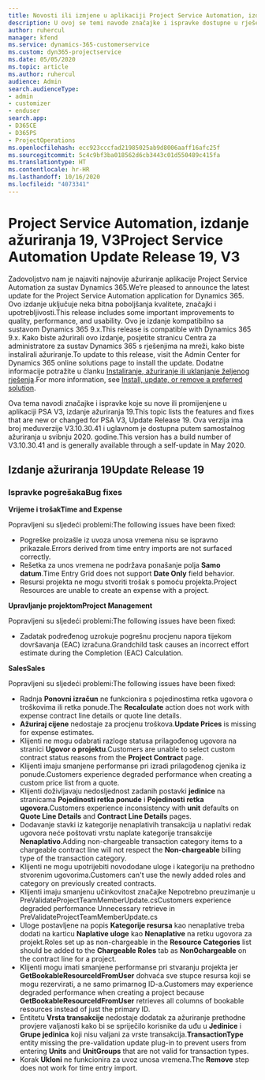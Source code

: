 ```yaml
---
title: Novosti ili izmjene u aplikaciji Project Service Automation, izdanje ažuriranja 19, V3
description: U ovoj se temi navode značajke i ispravke dostupne u rješenju Project Service Automation, izdanje ažuriranja 19, V3.
author: ruhercul
manager: kfend
ms.service: dynamics-365-customerservice
ms.custom: dyn365-projectservice
ms.date: 05/05/2020
ms.topic: article
ms.author: ruhercul
audience: Admin
search.audienceType:
- admin
- customizer
- enduser
search.app:
- D365CE
- D365PS
- ProjectOperations
ms.openlocfilehash: ecc923cccfad21985025ab9d8006aaff16afc25f
ms.sourcegitcommit: 5c4c9bf3ba018562d6cb3443c01d550489c415fa
ms.translationtype: HT
ms.contentlocale: hr-HR
ms.lasthandoff: 10/16/2020
ms.locfileid: "4073341"
---
```

# <a name="project-service-automation-update-release-19-v3"></a><span data-ttu-id="2c051-103">Project Service Automation, izdanje ažuriranja 19, V3</span><span class="sxs-lookup"><span data-stu-id="2c051-103">Project Service Automation Update Release 19, V3</span></span>

<span data-ttu-id="2c051-104">Zadovoljstvo nam je najaviti najnovije ažuriranje aplikacije Project Service Automation za sustav Dynamics 365.</span><span class="sxs-lookup"><span data-stu-id="2c051-104">We’re pleased to announce the latest update for the Project Service Automation application for Dynamics 365.</span></span> <span data-ttu-id="2c051-105">Ovo izdanje uključuje neka bitna poboljšanja kvalitete, značajki i upotrebljivosti.</span><span class="sxs-lookup"><span data-stu-id="2c051-105">This release includes some important improvements to quality, performance, and usability.</span></span> <span data-ttu-id="2c051-106">Ovo je izdanje kompatibilno sa sustavom Dynamics 365 9.x.</span><span class="sxs-lookup"><span data-stu-id="2c051-106">This release is compatible with Dynamics 365 9.x.</span></span> <span data-ttu-id="2c051-107">Kako biste ažurirali ovo izdanje, posjetite stranicu Centra za administratore za sustav Dynamics 365 s rješenjima na mreži, kako biste instalirali ažuriranje.</span><span class="sxs-lookup"><span data-stu-id="2c051-107">To update to this release, visit the Admin Center for Dynamics 365 online solutions page to install the update.</span></span> <span data-ttu-id="2c051-108">Dodatne informacije potražite u članku [Instaliranje, ažuriranje ili uklanjanje željenog rješenja](https://docs.microsoft.com/power-platform/admin/install-remove-preferred-solution).</span><span class="sxs-lookup"><span data-stu-id="2c051-108">For more information, see [Install, update, or remove a preferred solution](https://docs.microsoft.com/power-platform/admin/install-remove-preferred-solution).</span></span>

<span data-ttu-id="2c051-109">Ova tema navodi značajke i ispravke koje su nove ili promijenjene u aplikaciji PSA V3, izdanje ažuriranja 19.</span><span class="sxs-lookup"><span data-stu-id="2c051-109">This topic lists the features and fixes that are new or changed for PSA V3, Update Release 19.</span></span> <span data-ttu-id="2c051-110">Ova verzija ima broj međuverzije V3.10.30.41 i uglavnom je dostupna putem samostalnog ažuriranja u svibnju 2020. godine.</span><span class="sxs-lookup"><span data-stu-id="2c051-110">This version has a build number of V3.10.30.41 and is generally available through a self-update in May 2020.</span></span>

## <a name="update-release-19"></a><span data-ttu-id="2c051-111">Izdanje ažuriranja 19</span><span class="sxs-lookup"><span data-stu-id="2c051-111">Update Release 19</span></span>

### <a name="bug-fixes"></a><span data-ttu-id="2c051-112">Ispravke pogrešaka</span><span class="sxs-lookup"><span data-stu-id="2c051-112">Bug fixes</span></span>

<span data-ttu-id="2c051-113">**Vrijeme i trošak**</span><span class="sxs-lookup"><span data-stu-id="2c051-113">**Time and Expense**</span></span>

<span data-ttu-id="2c051-114">Popravljeni su sljedeći problemi:</span><span class="sxs-lookup"><span data-stu-id="2c051-114">The following issues have been fixed:</span></span> 

- <span data-ttu-id="2c051-115">Pogreške proizašle iz uvoza unosa vremena nisu se ispravno prikazale.</span><span class="sxs-lookup"><span data-stu-id="2c051-115">Errors derived from time entry imports are not surfaced correctly.</span></span>
- <span data-ttu-id="2c051-116">Rešetka za unos vremena ne podržava ponašanje polja **Samo datum**.</span><span class="sxs-lookup"><span data-stu-id="2c051-116">Time Entry Grid does not support **Date Only** field behavior.</span></span>
- <span data-ttu-id="2c051-117">Resursi projekta ne mogu stvoriti trošak s pomoću projekta.</span><span class="sxs-lookup"><span data-stu-id="2c051-117">Project Resources are unable to create an expense with a project.</span></span>

<span data-ttu-id="2c051-118">**Upravljanje projektom**</span><span class="sxs-lookup"><span data-stu-id="2c051-118">**Project Management**</span></span>

<span data-ttu-id="2c051-119">Popravljeni su sljedeći problemi:</span><span class="sxs-lookup"><span data-stu-id="2c051-119">The following issues have been fixed:</span></span> 

-  <span data-ttu-id="2c051-120">Zadatak podređenog uzrokuje pogrešnu procjenu napora tijekom dovršavanja (EAC) izračuna.</span><span class="sxs-lookup"><span data-stu-id="2c051-120">Grandchild task causes an incorrect effort estimate during the Completion (EAC) Calculation.</span></span>

<span data-ttu-id="2c051-121">**Sales**</span><span class="sxs-lookup"><span data-stu-id="2c051-121">**Sales**</span></span>

<span data-ttu-id="2c051-122">Popravljeni su sljedeći problemi:</span><span class="sxs-lookup"><span data-stu-id="2c051-122">The following issues have been fixed:</span></span> 

- <span data-ttu-id="2c051-123">Radnja **Ponovni izračun** ne funkcionira s pojedinostima retka ugovora o troškovima ili retka ponude.</span><span class="sxs-lookup"><span data-stu-id="2c051-123">The **Recalculate** action does not work with expense contract line details or quote line details.</span></span>
- <span data-ttu-id="2c051-124">**Ažuriraj cijene** nedostaje za procjenu troškova.</span><span class="sxs-lookup"><span data-stu-id="2c051-124">**Update Prices** is missing for expense estimates.</span></span>
-  <span data-ttu-id="2c051-125">Klijenti ne mogu odabrati razloge statusa prilagođenog ugovora na stranici **Ugovor o projektu**.</span><span class="sxs-lookup"><span data-stu-id="2c051-125">Customers are unable to select custom contract status reasons from the **Project Contract** page.</span></span>
- <span data-ttu-id="2c051-126">Klijenti imaju smanjene performanse pri izradi prilagođenog cjenika iz ponude.</span><span class="sxs-lookup"><span data-stu-id="2c051-126">Customers experience degraded performance when creating a custom price list from a quote.</span></span>
- <span data-ttu-id="2c051-127">Klijenti doživljavaju nedosljednost zadanih postavki **jedinice** na stranicama **Pojedinosti retka ponude** i **Pojedinosti retka ugovora**.</span><span class="sxs-lookup"><span data-stu-id="2c051-127">Customers experience inconsistency with **unit** defaults on **Quote Line Details** and **Contract Line Details** pages.</span></span>
- <span data-ttu-id="2c051-128">Dodavanje stavki iz kategorije nenaplativih transakcija u naplativi redak ugovora neće poštovati vrstu naplate kategorije transakcije **Nenaplativo**.</span><span class="sxs-lookup"><span data-stu-id="2c051-128">Adding non-chargeable transaction category items to a chargeable contract line will not respect the **Non-chargeable** billing type of the transaction category.</span></span>
- <span data-ttu-id="2c051-129">Klijenti ne mogu upotrijebiti novododane uloge i kategoriju na prethodno stvorenim ugovorima.</span><span class="sxs-lookup"><span data-stu-id="2c051-129">Customers can't use the newly added roles and category on previously created contracts.</span></span>
- <span data-ttu-id="2c051-130">Klijenti imaju smanjenu učinkovitost značajke Nepotrebno preuzimanje u PreValidateProjectTeamMemberUpdate.cs</span><span class="sxs-lookup"><span data-stu-id="2c051-130">Customers experience degraded performance Unnecessary retrieve in PreValidateProjectTeamMemberUpdate.cs</span></span>
- <span data-ttu-id="2c051-131">Uloge postavljene na popis **Kategorije resursa** kao nenaplative treba dodati na karticu **Naplative uloge** kao **Nenaplative** na retku ugovora za projekt.</span><span class="sxs-lookup"><span data-stu-id="2c051-131">Roles set up as non-chargeable in the **Resource Categories** list should be added to the **Chargeable Roles** tab as **Non0chargeable** on the contract line for a project.</span></span>
- <span data-ttu-id="2c051-132">Klijenti mogu imati smanjene performanse pri stvaranju projekta jer **GetBookableResourceIdFromUser** dohvaća sve stupce resursa koji se mogu rezervirati, a ne samo primarnog ID-a.</span><span class="sxs-lookup"><span data-stu-id="2c051-132">Customers may experience degraded performance when creating a project because **GetBookableResourceIdFromUser** retrieves all columns of bookable resources instead of just the primary ID.</span></span>
- <span data-ttu-id="2c051-133">Entitetu **Vrsta transakcije** nedostaje dodatak za ažuriranje prethodne provjere valjanosti kako bi se spriječilo korisnike da uđu u **Jedinice** i **Grupe jedinica** koji nisu valjani za vrste transakcija.</span><span class="sxs-lookup"><span data-stu-id="2c051-133">**TransactionType** entity missing the pre-validation update plug-in to prevent users from entering **Units** and **UnitGroups** that are not valid for transaction types.</span></span>
- <span data-ttu-id="2c051-134">Korak **Ukloni** ne funkcionira za uvoz unosa vremena.</span><span class="sxs-lookup"><span data-stu-id="2c051-134">The **Remove** step does not work for time entry import.</span></span>
